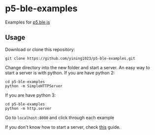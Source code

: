 # p5-ble-examples
Examples for [p5.ble.js](https://github.com/yining1023/p5.ble.js)

## Usage

Download or clone this repository:
```
git clone https://github.com/yining1023/p5-ble-examples.git
```

Change directory into the new folder and start a server.
An easy way to start a server is with python. If you are have python 2:
```
cd p5-ble-examples
python -m SimpleHTTPServer
```
If you are have python 3:
```
cd p5-ble-examples
python -m http.server
```

Go to `localhost:8000` and click through each example

If you don't know how to start a server, check [this](https://github.com/processing/p5.js/wiki/Local-server) guide.
